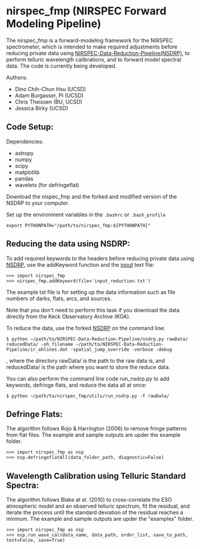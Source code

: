 # nirspec_fmp (NIRSPEC Forward Modeling Pipeline)
The nirspec_fmp is a forward-modeling framework for the NIRSPEC spectrometer, which is intended to make required adjustments before reducing private data using [NIRSPEC-Data-Reduction-Pipeline(NSDRP)](https://github.com/Keck-DataReductionPipelines/NIRSPEC-Data-Reduction-Pipeline), to perform telluric wavelength calibrations, and to forward model spectral data. The code is currently being developed.

Authors:
* Dino Chih-Chun Hsu (UCSD)
* Adam Burgasser, PI (UCSD)
* Chris Theissen (BU, UCSD)
* Jessica Birky (UCSD)

## Code Setup:
Dependencies:
* astropy
* numpy
* scipy
* matplotlib
* pandas
* wavelets (for defringeflat)

Download the nispec_fmp and the forked and modified version of the NSDRP to your computer.

Set up the environment variables in the `.bashrc` or `.bash_profile`

```
export PYTHONPATH="/path/to/nirspec_fmp:${PYTHONPATH}"
```

## Reducing the data using NSDRP:
To add required keywords to the headers before reducing private data using [NSDRP](https://github.com/Keck-DataReductionPipelines/NIRSPEC-Data-Reduction-Pipeline), use the addKeyword function and the [input](https://github.com/chihchunhsu/nirspec_fmp/blob/master/input_reduction.txt) text file:
```
>>> import nirspec_fmp
>>> nirspec_fmp.addKeyword(file='input_reduction.txt')
```
The example txt file is for setting up the data information such as file numbers of darks, flats, arcs, and sources. 

Note that you don't need to perform this task if you download the data directly from the Keck Observatory Archive (KOA).

To reduce the data, use the forked [NSDRP](https://github.com/chihchunhsu/NIRSPEC-Data-Reduction-Pipeline) on the command line:

```
$ python ~/path/to/NIRSPEC-Data-Reduction-Pipeline/nsdrp.py rawData/ reducedData/ -oh_filename ~/path/to/NIRSPEC-Data-Reduction-Pipeline/ir_ohlines.dat -spatial_jump_override -verbose -debug
```

, where the directory rawData/ is the path to the raw data is, and reducedData/ is the path where you want to store the reduce data.

You can also perform the command line code run_nsdrp.py to add keywords, defringe flats, and reduce the data all at once:

```
$ python ~/path/to/nirspec_fmp/utils/run_nsdrp.py -f rawData/
```

<!---*## Dark Subtraction:
You can also optionally subtract the dark frames using subtractDark.py before running the NSDRP. This may be put into the NSDRP in the future.---> 

## Defringe Flats:
The algorithm follows Rojo & Harrington (2006) to remove fringe patterns from flat files. The example and sample outputs are upder the example folder.

```
>>> import nirspec_fmp as nsp
>>> nsp.defringeflatAll(data_folder_path, diagnostic=False)
```

## Wavelength Calibration using Telluric Standard Spectra:
The algorithm follows Blake at el. (2010) to cross-correlate the ESO atmospheric model and an observed telluric spectrum, fit the residual, and iterate the process until the standard deviation of the residual reaches a mininum. The example and sample outputs are upder the "examples" folder.

```
>>> import nirspec_fmp as nsp
>>> nsp.run_wave_cal(data_name, data_path, order_list, save_to_path, test=False, save=True)
```

<!---*## Forward Modeling Science Spectra:---> 
